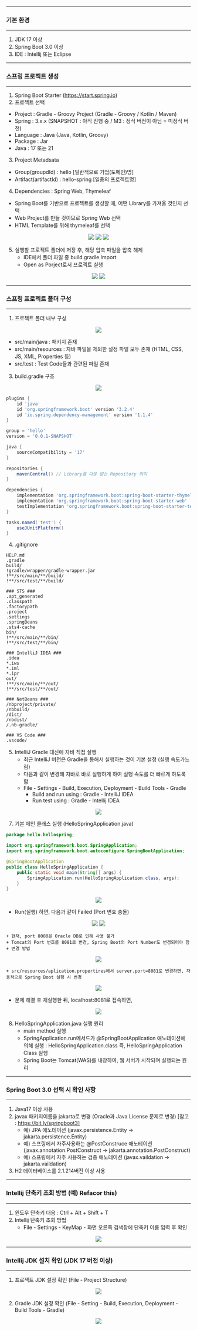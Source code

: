 -----
### 기본 환경
-----
1. JDK 17 이상 
2. Spring Boot 3.0 이상
3. IDE : Intellij 또는 Eclipse

-----
### 스프링 프로젝트 생성
-----
1. Spring Boot Starter (https://start.spring.io)
2. 프로젝트 선택 
  - Project : Gradle - Groovy Project (Gradle - Groovy / Kotlin / Maven)
  - Spring : 3.x.x (SNAPSHOT : 아직 진행 중 / M3 : 정식 버전이 아님 = 미정식 버전)
  - Language : Java (Java, Kotlin, Groovy)
  - Package : Jar
  - Java : 17 또는 21

3. Project Metadsata
  - Group(groupdId) : hello [일반적으로 기업(도메인)명]
  - Artifact(artifactId) : hello-spring [일종의 프로젝트명]

4. Dependencies : Spring Web, Thymeleaf
  - Spring Boot를 기반으로 프로젝트를 생성할 때, 어떤 Library를 가져올 것인지 선택
  - Web Project를 만들 것이므로 Spring Web 선택
  - HTML Template를 위해 thymeleaf를 선택

<div align="center">
<img src="https://github.com/sooyounghan/JavaScript/assets/34672301/ce9bdf60-8759-4d24-915e-e82baa6f8cfe">
<img src="https://github.com/sooyounghan/JavaScript/assets/34672301/f77b9696-1d6d-4fa7-a463-7a7be5be8324">
<img src="https://github.com/sooyounghan/JavaScript/assets/34672301/752554b4-984f-40e7-bfa6-13e19be0e41f">
</div>

5. 실행할 프로젝트 폴더에 저장 후, 해당 압축 파일을 압축 해제
   - IDE에서 폴더 파일 중 build.gradle Import
   - Open as Porject로서 프로젝트 실행
<div align="center">
<img src="https://github.com/sooyounghan/JavaScript/assets/34672301/ab977b07-0731-4947-9208-e21634196992">
<img src="https://github.com/sooyounghan/JavaScript/assets/34672301/97a53c44-5ffc-49d9-857f-5360991d1656">
</div>

-----
### 스프링 프로젝트 폴더 구성
-----
1. 프로젝트 폴더 내부 구성
<div align="center">
<img src="https://github.com/sooyounghan/JavaScript/assets/34672301/a6c99ea1-7e19-421a-96e0-8bb90f424f80">
</div>

   - src/main/java : 패키지 존재
   - src/main/resources : 자바 파일을 제외한 설정 파일 모두 존재 (HTML, CSS, JS, XML, Properties 등)
   - src/test : Test Code들과 관련된 파일 존재
  
3. build.gradle 구조
<div align="center">
<img src="https://github.com/sooyounghan/JavaScript/assets/34672301/afd96f97-81c0-4a0f-bef8-fe1c0cba033b">
</div>

```gradle
plugins {
	id 'java'
	id 'org.springframework.boot' version '3.2.4'
	id 'io.spring.dependency-management' version '1.1.4'
}

group = 'hello'
version = '0.0.1-SNAPSHOT'

java {
	sourceCompatibility = '17'
}

repositories {
	mavenCentral() // Library를 다운 받는 Repository 의미
}

dependencies {
	implementation 'org.springframework.boot:spring-boot-starter-thymeleaf'
	implementation 'org.springframework.boot:spring-boot-starter-web'
	testImplementation 'org.springframework.boot:spring-boot-starter-test'
}

tasks.named('test') {
	useJUnitPlatform()
}
```

4. .gitignore
```
HELP.md
.gradle
build/
!gradle/wrapper/gradle-wrapper.jar
!**/src/main/**/build/
!**/src/test/**/build/

### STS ###
.apt_generated
.classpath
.factorypath
.project
.settings
.springBeans
.sts4-cache
bin/
!**/src/main/**/bin/
!**/src/test/**/bin/

### IntelliJ IDEA ###
.idea
*.iws
*.iml
*.ipr
out/
!**/src/main/**/out/
!**/src/test/**/out/

### NetBeans ###
/nbproject/private/
/nbbuild/
/dist/
/nbdist/
/.nb-gradle/

### VS Code ###
.vscode/
```

5. IntelliJ Gradle 대신에 자바 직접 실행
   - 최근 IntelliJ 버전은 Gradle을 통해서 실행하는 것이 기본 설정 (실행 속도가느림)
   - 다음과 같이 변경해 자바로 바로 실행하게 하여 실행 속도를 더 빠르게 하도록 함
   - File - Settings - Build, Execution, Deployment - Build Tools - Gradle
     + Build and run using : Gradle - IntelliJ IDEA
     + Run test using : Gradle - Intellij IDEA
<div align="center">
<img src="https://github.com/sooyounghan/JavaScript/assets/34672301/8c79760f-6fe7-44e7-8585-c370d7c9343d">
</div>
  
7. 기본 메인 클래스 실행 (HelloSpringApplication.java)
```java
package hello.hellospring;

import org.springframework.boot.SpringApplication;
import org.springframework.boot.autoconfigure.SpringBootApplication;

@SpringBootApplication
public class HelloSpringApplication {
	public static void main(String[] args) {
		SpringApplication.run(HelloSpringApplication.class, args);
	}
}
```
<div align="center">
<img src="https://github.com/sooyounghan/JavaScript/assets/34672301/96d8c315-4d42-422b-9e36-3977501e98a7">
</div>

  - Run(실행) 하면, 다음과 같이 Failed (Port 번호 충돌)
<div align="center">
<img src="https://github.com/sooyounghan/JavaScript/assets/34672301/d7b7ddbb-a19f-4ab6-8cc6-71e15d9d0ea1">
<img src="https://github.com/sooyounghan/JavaScript/assets/34672301/705b45ef-299b-402d-a721-7e9afe9b9df1">
</div>

    + 현재, port 8080은 Oracle DB로 인해 사용 불가
    + Tomcat의 Port 번호를 8081로 변경, Spring Boot의 Port Number도 변경되어야 함
    + 변경 방법
<div align="center">
<img src="https://github.com/sooyounghan/JavaScript/assets/34672301/5d41ae3f-0eec-4030-a856-f1318d63fa58">
</div>

    + src/resources/aplication.propertires에서 server.port=8081로 변경하면, 자동적으로 Spring Boot 실행 시 변경
<div align="center">
<img src="https://github.com/sooyounghan/JavaScript/assets/34672301/c53bab08-c38b-43f1-9300-bcf79274cb2f">
</div>

  - 문제 해결 후 재실행한 뒤, localhost:8081로 접속하면,
<div align="center">
<img src="https://github.com/sooyounghan/JavaScript/assets/34672301/45769831-c87e-4087-98d9-4ee882a6f2ae">
</div>

8. HelloSpringApplication.java 실행 원리
   - main method 실행
   - SpringApplication.run메서드가 @SpringBootApplication 애노테이션에 의해 실행 : HelloSpringApplication.class 즉, HelloSpringApplication Class 실행
   - Spring Boot는 Tomcat(WAS)를 내장하여, 웹 서버가 시작되며 실행되는 원리
   
-----
### Spring Boot 3.0 선택 시 확인 사항
-----
1. Java17 이상 사용
2. javax 패키지이름을 jakarta로 변경 (Oracle과 Java License 문제로 변경) [참고 : https://bit.ly/springboot3]
   - 예) JPA 애노테이션 (javax.persistence.Entity -> jakarta.persistence.Entity)
   - 예) 스프링에서 자주사용하는 @PostConstruce 애노테이션 (javax.annotation.PostConstruct -> jakarta.annotation.PostConstruct)
   - 예) 스프링에서 자주 사용하는 검증 애노테이션 (javax.vaildation -> jakarta.vaildation)
4. H2 데이터베이스를 2.1.214버전 이상 사용

-----
### Intellij 단축키 조회 방법 (예) Refacor this)
-----
1. 윈도우 단축키 대응 : Ctrl + Alt + Shift + T
2. Intellij 단축키 조회 방법
   - File - Settings - KeyMap - 화면 오른쪽 검색창에 단축키 이름 입력 후 확인
<div align="center">
<img src="https://github.com/sooyounghan/JavaScript/assets/34672301/eb47574e-c30a-40a6-a476-ec0bc318e3c2">
</div>

-----
### Intellij JDK 설치 확인 (JDK 17 버전 이상)
-----
1. 프로젝트 JDK 설정 확인 (File - Project Structure)
<div align="center">
<img src="https://github.com/sooyounghan/JavaScript/assets/34672301/5b2f9223-ab0c-41cf-b2e2-be28f9fa1a3e">
</div>

2. Gradle JDK 설정 확인 (File - Setting - Build, Execution, Deployment - Build Tools - Gradle)
<div align="center">
<img src="https://github.com/sooyounghan/JavaScript/assets/34672301/3c3af180-2840-465d-b31d-f0de13f7bffc">
</div>

